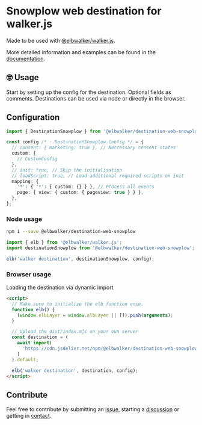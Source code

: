 # Snowplow web destination for walker.js

Made to be used with [@elbwalker/walker.js](https://github.com/elbwalker/walker.js).

More detailed information and examples can be found in the [documentation](https://docs.elbwalker.com/).

## 🤓 Usage

Start by setting up the config for the destination. Optional fields as comments.
Destinations can be used via node or directly in the browser.

## Configuration

```ts
import { DestinationSnowplow } from '@elbwalker/destination-web-snowplow';

const config /* : DestinationSnowplow.Config */ = {
  // consent: { marketing: true }, // Neccessary consent states
  custom: {
    // CustomConfig
  },
  // init: true, // Skip the initialisation
  // loadScript: true, // Load additional required scripts on init
  mapping: {
    '*': { '*': { custom: {} } }, // Process all events
    page: { view: { custom: { pageview: true } } },
  },
};
```

### Node usage

```sh
npm i --save @elbwalker/destination-web-snowplow
```

```ts
import { elb } from '@elbwalker/walker.js';
import destinationSnowplow from '@elbwalker/destination-web-snowplow';

elb('walker destination', destinationSnowplow, config);
```

### Browser usage

Loading the destination via dynamic import

```html
<script>
  // Make sure to initialize the elb function once.
  function elb() {
    (window.elbLayer = window.elbLayer || []).push(arguments);
  }

  // Upload the dist/index.mjs on your own server
  const destination = (
    await import(
      'https://cdn.jsdelivr.net/npm/@elbwalker/destination-web-snowplow/dist/index.mjs'
    )
  ).default;

  elb('walker destination', destination, config);
</script>
```

## Contribute

Feel free to contribute by submitting an [issue](https://github.com/elbwalker/walker.js/issues), starting a [discussion](https://github.com/elbwalker/walker.js/discussions) or getting in [contact](https://calendly.com/elb-alexander/30min).
